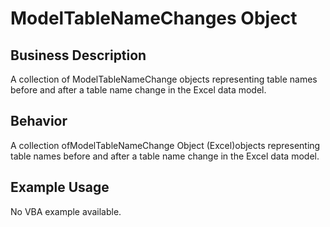 # ModelTableNameChanges Object

## Business Description
A collection of ModelTableNameChange objects representing table names before and after a table name change in the Excel data model.

## Behavior
A collection ofModelTableNameChange Object (Excel)objects representing table names before and after a table name change in the Excel data model.

## Example Usage
No VBA example available.